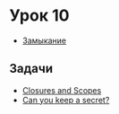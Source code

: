 # Урок 10

* [Замыкание](https://learn.javascript.ru/closure)

## Задачи

* [Closures and Scopes](https://www.codewars.com/kata/closures-and-scopes)
* [Can you keep a secret?](https://www.codewars.com/kata/can-you-keep-a-secret)
